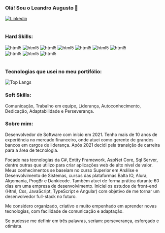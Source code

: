 ### Olá! Sou o Leandro Augusto 👋
[![Linkedin](https://img.shields.io/badge/LinkedIn-0077B5?style=for-the-badge&logo=linkedin&logoColor=white)](https://www.linkedin.com/in/leandro-augusto-leite/)
<br/><br/>

### Hard Skills:
<div style="display: inline_block">
  <img align="center" alt="html5" src="https://img.shields.io/badge/.NET-5C2D91?style=for-the-badge&logo=.net&logoColor=white" />
  <img align="center" alt="html5" src="https://img.shields.io/badge/C%23-239120?style=for-the-badge&logo=c-sharp&logoColor=white" />
  <img align="center" alt="html5" src="https://img.shields.io/badge/AspNetCore-323330?style=for-the-badge&logo=c-sharp&logoColor=white" />
  <img align="center" alt="html5" src="https://img.shields.io/badge/Entity-ED8B00?style=for-the-badge&logo=c-sharp&logoColor=white" />
  <img align="center" alt="html5" src="https://img.shields.io/badge/SqlServer-1572B6?style=for-the-badge&logo=git&logoColor=white" />
  <img align="center" alt="html5" src="https://img.shields.io/badge/Scrum-CC6699?style=for-the-badge&logo=git&logoColor=white" />
  <img align="center" alt="html5" src="https://img.shields.io/badge/Git-E34F26?style=for-the-badge&logo=git&logoColor=white" /><br/>
  <img align="center" alt="html5" src="https://img.shields.io/badge/Css_Básico-777BB4?style=for-the-badge&logo=git&logoColor=white" />
  <img align="center" alt="html5" src="https://img.shields.io/badge/Html_Básico-00ADD8?style=for-the-badge&logo=git&logoColor=white" />
  <img align="center" alt="html5" src="https://img.shields.io/badge/JavaScript_Básico-404D59?style=for-the-badge&logo=git&logoColor=white" />
</div><br/>

### Tecnologias que usei no meu portifólio:
![Top Langs](https://github-readme-stats.vercel.app/api/top-langs/?username=leandroAugusto89&hide_progress=true)
<br/>

### Soft Skills:
Comunicação, Trabalho em equipe, Liderança, Autoconhecimento, Dedicação, Adaptabilidade e Perseverança.
<br/>

### Sobre mim:
<div>

Desenvolvedor de Software com início em 2021. Tenho mais de 10 anos de experiência no mercado financeiro, onde atuei como gerente de grandes bancos em cargos de liderança. Após 2021 decidi pela transição de carreira para a área de tecnologia.
  
Focado nas tecnologias da C#, Entity Framework, AspNet Core, Sql Server, dentre outras que utilizo para criar aplicações web de alto nível de valor. Meus conhecimentos se baseiam no curso Superior em Análise e Desenvolvimento de Sistemas, cursos das plataformas Balta IO, Alura, Algomania, ProgBr e Dankicode. Também atuei de forma prática durante 60 dias em uma empresa de desenvolvimento. Iniciei os estudos de front-end (Html, Css, JavaScript, TypeScript e Angular) com objetivo de me tornar um desenvolvedor full-stack no futuro.

Me considero organizado, criativo e muito empenhado em aprender novas tecnologias, com facilidade de comunicação e adaptação.

Se pudesse me definir em três palavras, seriam: perseverança, esforçado e otimista.
</div>

